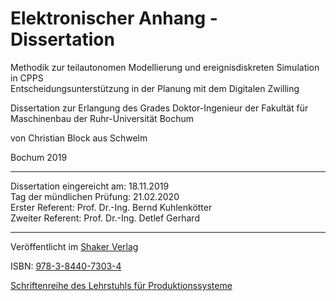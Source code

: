 # Elektronischer Anhang - Dissertation

Methodik zur teilautonomen Modellierung und ereignisdiskreten Simulation in CPPS <br>
Entscheidungsunterstützung in der Planung mit dem Digitalen Zwilling

Dissertation zur Erlangung des Grades Doktor-Ingenieur der Fakultät für Maschinenbau der Ruhr-Universität Bochum

von Christian Block aus Schwelm

Bochum 2019

---

Dissertation eingereicht am: 18.11.2019 <br>
Tag der mündlichen Prüfung: 21.02.2020 <br>
Erster Referent: Prof. Dr.-Ing. Bernd Kuhlenkötter <br>
Zweiter Referent: Prof. Dr.-Ing. Detlef Gerhard <br>

---

Veröffentlicht im [Shaker Verlag](http://www.shaker.de/)

ISBN: [978-3-8440-7303-4](http://www.shaker.de/shop/978-3-8440-7303-4)

[Schriftenreihe des Lehrstuhls für Produktionssysteme](http://www.shaker.de/Reihe/77)

